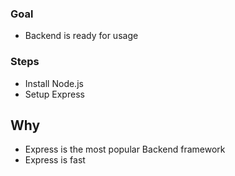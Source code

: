 ### Goal

- Backend is ready for usage

### Steps

- Install Node.js
- Setup Express

## Why

- Express is the most popular Backend framework
- Express is fast
